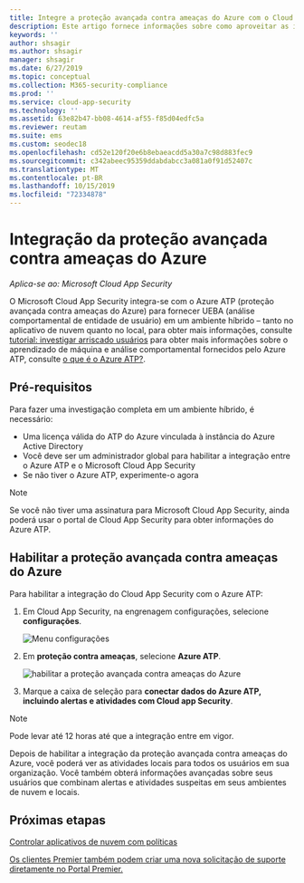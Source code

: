 ```yaml
---
title: Integre a proteção avançada contra ameaças do Azure com o Cloud App Security
description: Este artigo fornece informações sobre como aproveitar as ideias de proteção avançada contra ameaças do Azure no Cloud App Security para detecção de riscos híbridos.
keywords: ''
author: shsagir
ms.author: shsagir
manager: shsagir
ms.date: 6/27/2019
ms.topic: conceptual
ms.collection: M365-security-compliance
ms.prod: ''
ms.service: cloud-app-security
ms.technology: ''
ms.assetid: 63e82b47-bb08-4614-af55-f85d04edfc5a
ms.reviewer: reutam
ms.suite: ems
ms.custom: seodec18
ms.openlocfilehash: cd52e120f20e6b8ebaeacdd5a30a7c98d883fec9
ms.sourcegitcommit: c342abeec95359ddabdabcc3a081a0f91d52407c
ms.translationtype: MT
ms.contentlocale: pt-BR
ms.lasthandoff: 10/15/2019
ms.locfileid: "72334878"
---
```

# <a name="azure-advanced-threat-protection-integration"></a>Integração da proteção avançada contra ameaças do Azure

*Aplica-se ao: Microsoft Cloud App Security*

O Microsoft Cloud App Security integra-se com o Azure ATP (proteção avançada contra ameaças do Azure) para fornecer UEBA (análise comportamental de entidade de usuário) em um ambiente híbrido – tanto no aplicativo de nuvem quanto no local, para obter mais informações, consulte [tutorial: investigar arriscado usuários](tutorial-ueba.md) para obter mais informações sobre o aprendizado de máquina e análise comportamental fornecidos pelo Azure ATP, consulte [o que é o Azure ATP?](https://docs.microsoft.com/azure-advanced-threat-protection/what-is-atp).

## <a name="prerequisites"></a>Pré-requisitos

Para fazer uma investigação completa em um ambiente híbrido, é necessário:

- Uma licença válida do ATP do Azure vinculada à instância do Azure Active Directory
- Você deve ser um administrador global para habilitar a integração entre o Azure ATP e o Microsoft Cloud App Security 
- Se não tiver o Azure ATP, experimente-o agora


>[!NOTE]
>Se você não tiver uma assinatura para Microsoft Cloud App Security, ainda poderá usar o portal de Cloud App Security para obter informações do Azure ATP.


## <a name="enable-azure-advanced-threat-protection"></a>Habilitar a proteção avançada contra ameaças do Azure

Para habilitar a integração do Cloud App Security com o Azure ATP:

1. Em Cloud App Security, na engrenagem configurações, selecione **configurações**.
    
   ![Menu configurações](./media/azip-system-settings.png)

1. Em **proteção contra ameaças**, selecione **Azure ATP**.
   
    ![habilitar a proteção avançada contra ameaças do Azure](./media/aatp-integration.png)

3. Marque a caixa de seleção para **conectar dados do Azure ATP, incluindo alertas e atividades com Cloud app Security**.


> [!NOTE]
> Pode levar até 12 horas até que a integração entre em vigor.
 
Depois de habilitar a integração da proteção avançada contra ameaças do Azure, você poderá ver as atividades locais para todos os usuários em sua organização. Você também obterá informações avançadas sobre seus usuários que combinam alertas e atividades suspeitas em seus ambientes de nuvem e locais.



## <a name="next-steps"></a>Próximas etapas 
[Controlar aplicativos de nuvem com políticas](control-cloud-apps-with-policies.md)   

[Os clientes Premier também podem criar uma nova solicitação de suporte diretamente no Portal Premier.](https://premier.microsoft.com/)  
  
